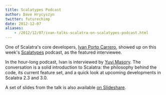 ```yaml
---
title: Scalatypes Podcast
author: Dave Hrycyszyn
twitter: futurechimp
date: 2012-12-07
aliases:
    - /2012/12/07/ivan-talks-scalatra-on-scalatypes-podcast.html
---
```


One of Scalatra's core developers,
[Ivan Porto Carrero](http://twitter.com/casualjim), showed up on this week's
[Scalatypes](http://scalatypes.com/episode-24-ivan-porto-carrero-on-scalatra-and-json4s) podcast, as the featured interviewee.

In the hour-long podcast, Ivan is interviewed by [Yuvi Masory](http://twitter.com/ymasory). The conversation is a solid introduction to Scalatra:
the philosophy behind the code, its current feature set, and a
quick look at upcoming developments in Scalatra 2.3 and 3.0.

A set of slides from the talk is also available
[on Slideshare](http://www.slideshare.net/casualjim/scalatra-22).
